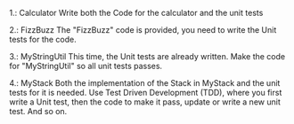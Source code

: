 1.: Calculator
Write both the Code for the calculator and the unit tests

2.: FizzBuzz
The "FizzBuzz" code is provided, you need to write the Unit tests for the code.

3.: MyStringUtil
This time, the Unit tests are already written. Make the code for "MyStringUtil" so all unit tests passes.

4.: MyStack
Both the implementation of the Stack in MyStack and the unit tests for it is needed. 
Use Test Driven Development (TDD), where you first write a Unit test, then the code to make it pass, update or write a new unit test. And so on. 
